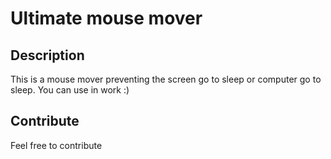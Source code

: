 # Ultimate mouse mover

## Description
This is a mouse mover preventing the screen go to sleep or computer go to sleep.
You can use in work :)

## Contribute
Feel free to contribute